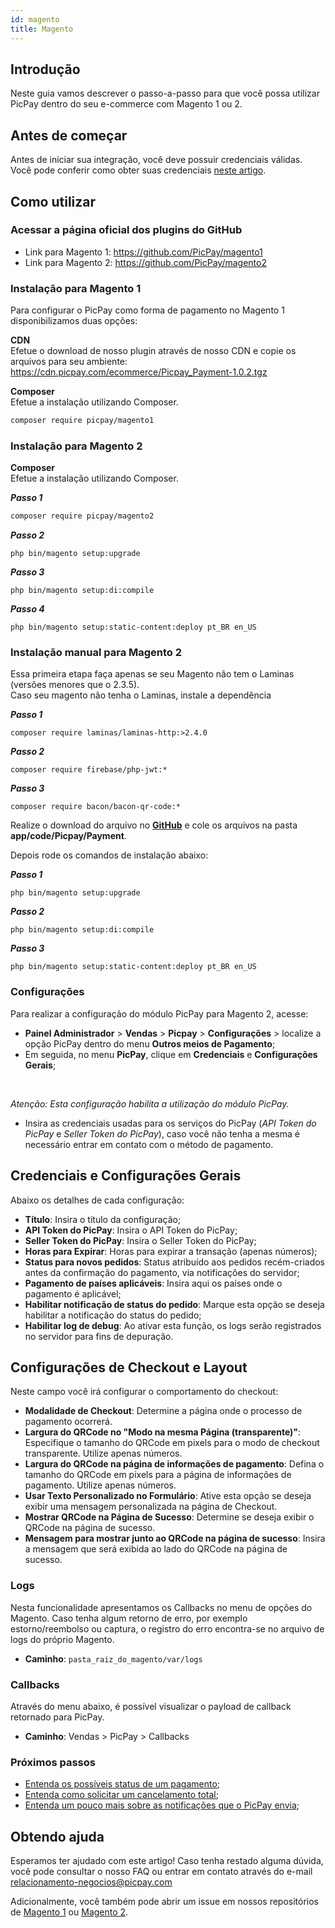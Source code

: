 ```yaml
---
id: magento
title: Magento
---
```


## Introdução

Neste guia vamos descrever o passo-a-passo para que você possa utilizar PicPay dentro do seu e-commerce com Magento 1 ou 2.

## Antes de começar

Antes de iniciar sua integração, você deve possuir credenciais válidas. Você pode conferir como obter suas credenciais [neste artigo](/checkout/intro/getting-started#antes-de-começar).

## Como utilizar

### Acessar a página oficial dos plugins do GitHub

- Link para Magento 1: https://github.com/PicPay/magento1
- Link para Magento 2: https://github.com/PicPay/magento2

### Instalação para Magento 1

Para configurar o PicPay como forma de pagamento no Magento 1 disponibilizamos duas opções:

**CDN**  
Efetue o download de nosso plugin através de nosso CDN e copie os arquivos para seu ambiente: https://cdn.picpay.com/ecommerce/Picpay_Payment-1.0.2.tgz

**Composer**  
Efetue a instalação utilizando Composer.

```bash
composer require picpay/magento1
``` 

### Instalação para Magento 2

**Composer**  
Efetue a instalação utilizando Composer.

***Passo 1***
```bash
composer require picpay/magento2
``` 
***Passo 2***
``` 
php bin/magento setup:upgrade
``` 
***Passo 3***
``` 
php bin/magento setup:di:compile
```
***Passo 4***
``` 
php bin/magento setup:static-content:deploy pt_BR en_US
``` 

### Instalação manual para Magento 2 
Essa primeira etapa faça apenas se seu Magento não tem o Laminas (versões menores que o 2.3.5).<br/>
Caso seu magento não tenha o Laminas, instale a dependência

***Passo 1***
```
composer require laminas/laminas-http:>2.4.0
```
***Passo 2***
```
composer require firebase/php-jwt:*
``` 
***Passo 3***
```
composer require bacon/bacon-qr-code:*
```

Realize o download do arquivo no **[GitHub](https://github.com/picpay/magento2)** e cole os arquivos na pasta 
**app/code/Picpay/Payment**.

Depois rode os comandos de instalação abaixo:

***Passo 1***
``` 
php bin/magento setup:upgrade
``` 
***Passo 2***
``` 
php bin/magento setup:di:compile
```
***Passo 3***
``` 
php bin/magento setup:static-content:deploy pt_BR en_US
```

### Configurações

Para realizar a configuração do módulo PicPay para Magento 2, acesse:
- **Painel Administrador** > **Vendas** > **Picpay** > **Configurações** > localize a opção PicPay dentro do menu **Outros meios de Pagamento**;
- Em seguida, no menu **PicPay**, clique em **Credenciais** e **Configurações Gerais**;
<br/>

_Atenção: Esta configuração habilita a utilização do módulo PicPay._

- Insira as credenciais usadas para os serviços do PicPay (_API Token do PicPay_ e _Seller Token do PicPay_), caso você não tenha a mesma é necessário entrar em contato com o método de pagamento.

## Credenciais e Configurações Gerais

Abaixo os detalhes de cada configuração:
- **Título**: Insira o título da configuração;
- **API Token do PicPay**: Insira o API Token do PicPay;
- **Seller Token do PicPay**: Insira o Seller Token do PicPay;
- **Horas para Expirar**: Horas para expirar a transação (apenas números);
- **Status para novos pedidos**: Status atribuído aos pedidos recém-criados antes da confirmação do pagamento, via notificações do servidor;
- **Pagamento de países aplicáveis**: Insira aqui os países onde o pagamento é aplicável;
- **Habilitar notificação de status do pedido**: Marque esta opção se deseja habilitar a notificação do status do pedido;
- **Habilitar log de debug**: Ao ativar esta função, os logs serão registrados no servidor para fins de depuração.

## Configurações de Checkout e Layout
Neste campo você irá configurar o comportamento do checkout:
- **Modalidade de Checkout**: Determine a página onde o processo de pagamento ocorrerá.
- **Largura do QRCode no "Modo na mesma Página (transparente)"**: Especifique o tamanho do QRCode em pixels para o modo de checkout transparente. Utilize apenas números.
- **Largura do QRCode na página de informações de pagamento**: Defina o tamanho do QRCode em pixels para a página de informações de pagamento. Utilize apenas números.
- **Usar Texto Personalizado no Formulário**: Ative esta opção se deseja exibir uma mensagem personalizada na página de Checkout.
- **Mostrar QRCode na Página de Sucesso**: Determine se deseja exibir o QRCode na página de sucesso.
- **Mensagem para mostrar junto ao QRCode na página de sucesso**: Insira a mensagem que será exibida ao lado do QRCode na página de sucesso.

### Logs

Nesta funcionalidade apresentamos os Callbacks no menu de opções do Magento.
Caso tenha algum retorno de erro, por exemplo estorno/reembolso ou captura, o registro do erro encontra-se no arquivo de logs do próprio Magento.
- **Caminho**: ```pasta_raiz_do_magento/var/logs```

### Callbacks

Através do menu abaixo, é possível visualizar o payload de callback retornado para PicPay.
- **Caminho**: Vendas > PicPay > Callbacks

### Próximos passos

- [Entenda os possíveis status de um pagamento](/checkout/guides/order-status);
- [Entenda como solicitar um cancelamento total](/checkout/guides/cancel-order);
- [Entenda um pouco mais sobre as notificações que o PicPay envia](/checkout/guides/notifications);

## Obtendo ajuda

Esperamos ter ajudado com este artigo! Caso tenha restado alguma dúvida, você pode consultar o nosso FAQ ou entrar em contato através do e-mail relacionamento-negocios@picpay.com

Adicionalmente, você também pode abrir um issue em nossos repositórios de [Magento 1](https://github.com/PicPay/magento1/issues) ou [Magento 2](https://github.com/PicPay/magento2/issues).

